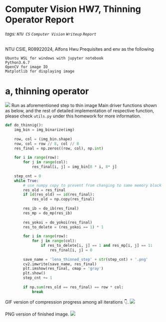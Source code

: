 # Computer Vision HW7, Thinning Operator Report
###### tags: `NTU CS` `Computer Vision` `Writeup` `Report`
NTU CSIE, R08922024, Alfons Hwu
Prequisites and env as the following
```
Ubuntu WSL for windows with jupyter notebook
Python3.6.7
OpenCV for image IO 
Matplotlib for displaying image
```

# a, thinning operator
![](https://i.imgur.com/r40mgTZ.png)
Run as aforementioned step to thin image
Main driver functions shown as below, and the rest of detailed implementation of respective function, please check `utils.py` under this homework for more information.

```python
def do_thinnig():
    img_bin = img_binarize(img)
    
    row, col = (img_bin.shape)
    row, col = row // 8, col // 8
    res_final = np.zeros((row, col), np.int)
    
    for i in range(row):
        for j in range(col):
            res_final[i, j] = img_bin[8 * i, 8* j]
    
    step_cnt = 0
    while True:
        # use numpy copy to prevent from changing to same memory block
        res_old = res_final
        if id(res_old) == id(res_final):
            res_old = np.copy(res_final)
        
        res_ib = do_ib(res_final)
        res_mp = do_mp(res_ib)
        
        res_yokoi = do_yokoi(res_final)
        res_to_delete = (res_yokoi == 1) * 1
        
        for i in range(row):
            for j in range(col):
                if res_to_delete[i, j] == 1 and res_mp[i, j] == 1:
                    res_final[i, j] = 0
        
        save_name = 'lena_thinned_step' + str(step_cnt) + '.png'
        cv2.imwrite(save_name, res_final)
        plt.imshow(res_final, cmap = 'gray')
        plt.show()
        step_cnt += 1
        
        if np.sum(res_old == res_final) == row * col:
            break
```
GIF version of compression progress among all iterations 👇.
![](https://i.imgur.com/Z4EmP8f.gif)

PNG version of finished image.
![](https://i.imgur.com/yWR6QvL.png)